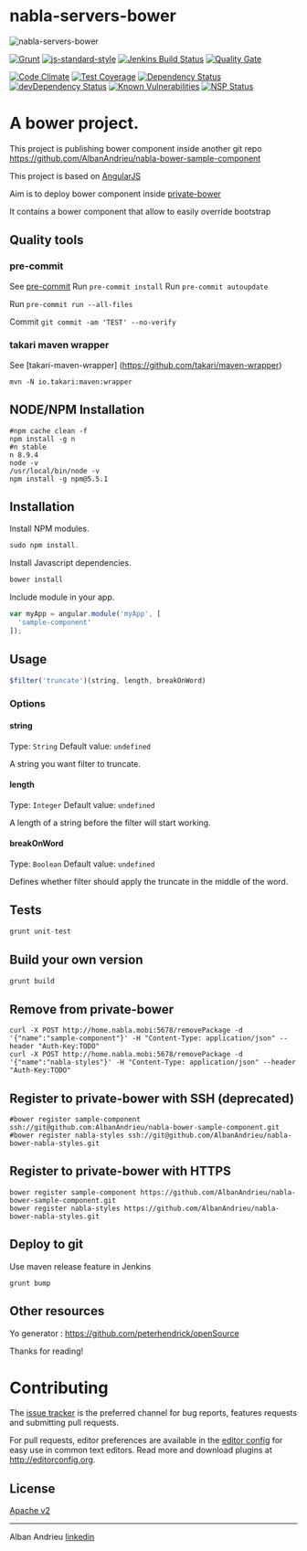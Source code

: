 # nabla-servers-bower
![nabla-servers-bower](http://home.nabla.mobi:7075/images/mroizo.1f00120c.png)

[![Grunt](https://cdn.gruntjs.com/builtwith.png)](http://gruntjs.com/) [![js-standard-style](https://img.shields.io/badge/code%20style-standard-brightgreen.svg?style=flat-square)](https://github.com/AlbanAndrieu/nabla-servers-bower)
[![Jenkins Build Status](http://home.nabla.mobi:8381/job/nabla-servers-bower-nightly/badge/icon)](http://home.nabla.mobi:8381/job/nabla-servers-bower-nightly)
[![Quality Gate](https://sonarcloud.io/api/project_badges/measure?project=com.nabla.project.servers.sample%3Abower-pom%3Amaster&metric=alert_status)](https://sonarcloud.io/dashboard?id=com.nabla.project.servers.sample%3Abower-pom)

[![Code Climate](https://codeclimate.com/github/AlbanAndrieu/nabla-servers-bower/badges/gpa.svg)](https://codeclimate.com/github/AlbanAndrieu/nabla-servers-bower) [![Test Coverage](https://codeclimate.com/github/AlbanAndrieu/nabla-servers-bower/badges/coverage.svg)](https://codeclimate.com/github/AlbanAndrieu/nabla-servers-bower/coverage)
[![Dependency Status](https://img.shields.io/david/AlbanAndrieu/nabla-servers-bower.svg?style=flat-square)](https://david-dm.org/AlbanAndrieu/nabla-servers-bower) [![devDependency Status](https://img.shields.io/david/dev/AlbanAndrieu/nabla-servers-bower.svg?style=flat-square)](https://david-dm.org/AlbanAndrieu/nabla-servers-bower#info=devDependencies)
[![Known Vulnerabilities](https://snyk.io/test/github/albanandrieu/nabla-servers-bower/badge.svg)](https://snyk.io/test/github/albanandrieu/nabla-servers-bower)
[![NSP Status](https://nodesecurity.io/orgs/nabla/projects/7d689bf7-12fd-4576-8d59-9a62700aae21/badge)](https://nodesecurity.io/orgs/nabla/projects/7d689bf7-12fd-4576-8d59-9a62700aae21)

A bower project.
=============

This project is publishing bower component inside another git repo https://github.com/AlbanAndrieu/nabla-bower-sample-component

This project is based on [AngularJS](https://github.com/angular/angular.js)

Aim is to deploy bower component inside [private-bower](https://www.npmjs.com/package/private-bower)

It contains a bower component that allow to easily override bootstrap

## Quality tools

### pre-commit

See [pre-commit](http://pre-commit.com/)
Run `pre-commit install`
Run `pre-commit autoupdate`

Run `pre-commit run --all-files`

Commit `git commit -am 'TEST' --no-verify`

### takari maven wrapper

See [takari-maven-wrapper] (https://github.com/takari/maven-wrapper)

```
mvn -N io.takari:maven:wrapper
```

## NODE/NPM Installation

```
#npm cache clean -f
npm install -g n
#n stable
n 8.9.4
node -v
/usr/local/bin/node -v
npm install -g npm@5.5.1
```

## Installation

Install NPM modules.

```js
sudo npm install.
```

Install Javascript dependencies.

```js
bower install
```

Include module in your app.

```js
var myApp = angular.module('myApp', [
  'sample-component'
]);
```

## Usage

```js
$filter('truncate')(string, length, breakOnWord)
```

### Options

#### string
Type: `String`
Default value: `undefined`

A string you want filter to truncate.

#### length
Type: `Integer`
Default value: `undefined`

A length of a string before the filter will start working.

#### breakOnWord
Type: `Boolean`
Default value: `undefined`

Defines whether filter should apply the truncate in the middle of the word.


## Tests

```js
grunt unit-test
```

## Build your own version

```js
grunt build
```

## Remove from private-bower

```
curl -X POST http://home.nabla.mobi:5678/removePackage -d '{"name":"sample-component"}' -H "Content-Type: application/json" --header "Auth-Key:TODO"
curl -X POST http://home.nabla.mobi:5678/removePackage -d '{"name":"nabla-styles"}' -H "Content-Type: application/json" --header "Auth-Key:TODO"
```

## Register to private-bower with SSH (deprecated)

```
#bower register sample-component ssh://git@github.com:AlbanAndrieu/nabla-bower-sample-component.git
#bower register nabla-styles ssh://git@github.com/AlbanAndrieu/nabla-bower-nabla-styles.git

```
## Register to private-bower with HTTPS

```
bower register sample-component https://github.com/AlbanAndrieu/nabla-bower-sample-component.git
bower register nabla-styles https://github.com/AlbanAndrieu/nabla-bower-nabla-styles.git
```

## Deploy to git

Use maven release feature in Jenkins
```
grunt bump
```

## Other resources

Yo generator :
https://github.com/peterhendrick/openSource

Thanks for reading!

# Contributing

The [issue tracker](https://github.com/AlbanAndrieu/nabla-servers-bower-sample/issues) is the preferred channel for bug reports, features requests and submitting pull requests.

For pull requests, editor preferences are available in the [editor config](.editorconfig) for easy use in common text editors. Read more and download plugins at <http://editorconfig.org>.

License
-------

[Apache v2](http://www.apache.org/licenses/LICENSE-2.0.html)

***

Alban Andrieu [linkedin](https://fr.linkedin.com/in/nabla/)
